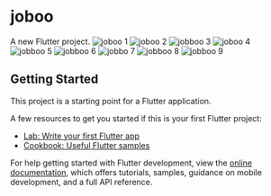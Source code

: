 # joboo

A new Flutter project.
![joboo 1](https://github.com/user-attachments/assets/2b2e7cf6-e9b9-42c5-a4c5-598eca9aa25d)
![joboo 2](https://github.com/user-attachments/assets/1952f649-5583-4c62-aa10-82ad6e6f520c)
![jobboo 3](https://github.com/user-attachments/assets/b798a5c6-d765-4333-8432-972a588766a3)
![joboo 4](https://github.com/user-attachments/assets/91de49b8-6cad-42de-b1cb-f787fe9ed0d7)
![jobboo 5](https://github.com/user-attachments/assets/72dc7f0a-badb-4742-a98d-1a4dbc599cfb)
![jobboo 6](https://github.com/user-attachments/assets/70935fe7-ab1a-4cb3-943a-74b31aef1638)
![jobbo 7](https://github.com/user-attachments/assets/ae3d74f0-ae8c-483a-88df-e3721b80ecb2)
![jobboo 8](https://github.com/user-attachments/assets/5fcc063f-f2b5-4421-8bf9-653d479884e5)
![jobboo 9](https://github.com/user-attachments/assets/36adfe47-33b1-48be-bc28-0b47f5d05642)


## Getting Started

This project is a starting point for a Flutter application.

A few resources to get you started if this is your first Flutter project:

- [Lab: Write your first Flutter app](https://docs.flutter.dev/get-started/codelab)
- [Cookbook: Useful Flutter samples](https://docs.flutter.dev/cookbook)

For help getting started with Flutter development, view the
[online documentation](https://docs.flutter.dev/), which offers tutorials,
samples, guidance on mobile development, and a full API reference.
